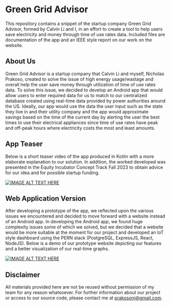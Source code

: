 # Green Grid Advisor
This repository contains a snippet of the startup company Green Grid Advisor, formed by Calvin Li and I, in an effort to create a tool to help users save electricity and money through time of use rates data. Included files are documentation of the app and an IEEE style report on our work on the website.

## About Us
Green Grid Advisor is a startup company that Calvin Li and myself, Nicholas Prakoso, created to solve the issue of high energy usage/wastage and overall help the user save money through utilization of time of use rates data. To solve this issue, we decided to develop an Android app that would allow users to enter required data for us to match to our centralized database created using real-time data provided by power authorities around the US. Ideally, our app would use the data the user input such as the state they live in and their utility company and the app would approximate savings based on the time of the current day by alerting the user the best times to use their electrical appliances since time of use rates have peak and off-peak hours where electricity costs the most and least amounts.

## App Teaser
Below is a short teaser video of the app produced in Kotlin with a more elaborate explanation to our solution. In addition, the worked developed was presented in the Equity Incubator Concept Track Fall 2023 to obtain advice for our idea and for possible startup funding.

[![IMAGE ALT TEXT HERE](https://img.youtube.com/vi/msakcvZj3DE/0.jpg)](https://www.youtube.com/watch?v=msakcvZj3DE)

## Web Application Version
After developing a prototype of the app, we reflected upon the various issues we encountered and decided to move forward with a website instead of an Android app. In developing the Android app, we found huge complexity issues some of which we solved, but we decided that a website would be more suitable at the moment for our project and developed an IoT style dashboard using the PERN stack (PostgreSQL, ExpressJS, React, NodeJS). Below is a demo of our prototype website depicting our features and a better visualization of our real-time graphs.

[![IMAGE ALT TEXT HERE](https://img.youtube.com/vi/SJFBiIzeUgo/0.jpg)](https://www.youtube.com/watch?v=SJFBiIzeUgo)

## Disclaimer
All materials provided here are not be reused without permission of my team for any reason whatsoever. For further information about our project or access to our source code, please contact me at prakosonj@gmail.com.
